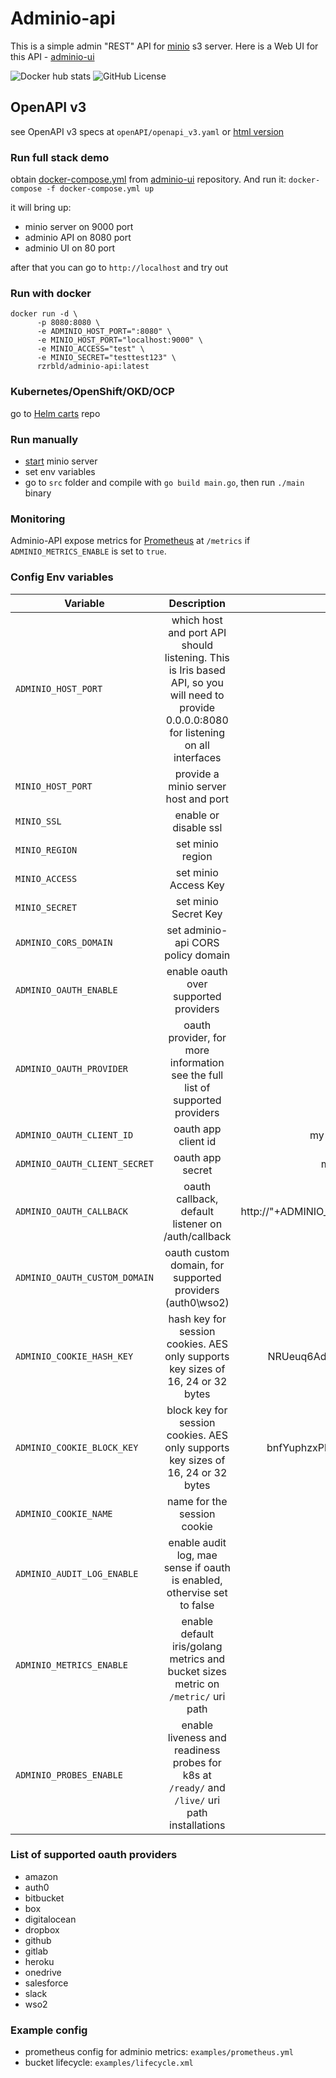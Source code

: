# Adminio-api
This is a simple admin "REST" API for [minio](https://min.io/) s3 server.
Here is a Web UI for this API - [adminio-ui](https://github.com/rzrbld/adminio-ui)

![Docker hub stats](https://img.shields.io/docker/pulls/rzrbld/adminio-api?style=flat-square) ![GitHub License](https://img.shields.io/github/license/rzrbld/adminio-api?style=flat-square)

## OpenAPI v3

see OpenAPI v3 specs at `openAPI/openapi_v3.yaml` or [html version](https://rzrbld.github.io/openapi/)

### Run full stack demo
obtain [docker-compose.yml](https://raw.githubusercontent.com/rzrbld/adminio-ui/master/docker-compose.yml) from [adminio-ui](https://github.com/rzrbld/adminio-ui) repository. And run it:
`docker-compose -f docker-compose.yml up`

it will bring up:

 - minio server on 9000 port
 - adminio API on 8080 port
 - adminio UI on 80 port

after that you can go to `http://localhost` and try out

### Run with docker
```
docker run -d \
      -p 8080:8080 \
      -e ADMINIO_HOST_PORT=":8080" \
      -e MINIO_HOST_PORT="localhost:9000" \
      -e MINIO_ACCESS="test" \
      -e MINIO_SECRET="testtest123" \
      rzrbld/adminio-api:latest

```

### Kubernetes/OpenShift/OKD/OCP
go to [Helm carts](https://github.com/rzrbld/adminio-helm) repo

### Run manually
 - [start](https://docs.min.io/) minio server
 - set env variables
 - go to `src` folder and compile with `go build main.go`, then run `./main` binary


### Monitoring
Adminio-API expose metrics for [Prometheus](https://prometheus.io/) at `/metrics` if `ADMINIO_METRICS_ENABLE` is set to `true`.

### Config Env variables
| Variable   |      Description      |  Default |
|--------------|:-----------------------:|-----------:|
| `ADMINIO_HOST_PORT` | which host and port API should listening. This is Iris based API, so you will need to provide 0.0.0.0:8080 for listening on all interfaces | localhost:8080 |
| `MINIO_HOST_PORT` |  provide a minio server host and port  |  localhost:9000 |
| `MINIO_SSL` | enable or disable ssl |  false |
| `MINIO_REGION` | set minio region | us-east-1 |
| `MINIO_ACCESS` | set minio Access Key | test |
| `MINIO_SECRET` | set minio Secret Key | testtest123 |
| `ADMINIO_CORS_DOMAIN` | set adminio-api CORS policy domain  | * |
| `ADMINIO_OAUTH_ENABLE` | enable oauth over supported providers | false |
| `ADMINIO_OAUTH_PROVIDER` | oauth provider, for more information see the full list of supported providers | github |
| `ADMINIO_OAUTH_CLIENT_ID` | oauth app client id | my-github-oauth-app-client-id |
| `ADMINIO_OAUTH_CLIENT_SECRET` | oauth app secret | my-github-oauth-app-secret |
| `ADMINIO_OAUTH_CALLBACK` | oauth callback, default listener on /auth/callback | http://"+ADMINIO_HOST_PORT+"/auth/callback |
| `ADMINIO_OAUTH_CUSTOM_DOMAIN` | oauth custom domain, for supported providers (auth0\wso2) | - |
| `ADMINIO_COOKIE_HASH_KEY` | hash key for session cookies. AES only supports key sizes of 16, 24 or 32 bytes | NRUeuq6AdskNPa7ewZuxG9TrDZC4xFat |
| `ADMINIO_COOKIE_BLOCK_KEY` | block key for session cookies. AES only supports key sizes of 16, 24 or 32 bytes | bnfYuphzxPhJMR823YNezH83fuHuddFC |
| `ADMINIO_COOKIE_NAME` | name for the session cookie | adminiosessionid |
| `ADMINIO_AUDIT_LOG_ENABLE` | enable audit log, mae sense if oauth is enabled, othervise set to false | false |
| `ADMINIO_METRICS_ENABLE` | enable default iris/golang metrics and bucket sizes metric on `/metric/` uri path | false |
| `ADMINIO_PROBES_ENABLE` | enable liveness and readiness probes for k8s at `/ready/` and `/live/` uri path installations | false |

### List of supported oauth providers

 - amazon
 - auth0
 - bitbucket
 - box
 - digitalocean
 - dropbox
 - github
 - gitlab
 - heroku
 - onedrive
 - salesforce
 - slack
 - wso2


 ### Example config
 - prometheus config for adminio metrics: `examples/prometheus.yml`
 - bucket lifecycle: `examples/lifecycle.xml`
